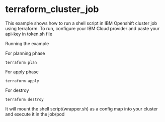 # terraform_cluster_job
This example shows how to run a shell script in IBM Openshift cluster job using terraform. 
To run, configure your IBM Cloud provider and paste your api-key in token.sh file

Running the example

For planning phase

```shell
terraform plan
```

For apply phase

```shell
terraform apply
```

For destroy

```shell
terraform destroy
```

It will mount the shell script(wrapper.sh) as a config map into your cluster and execute it in the job/pod